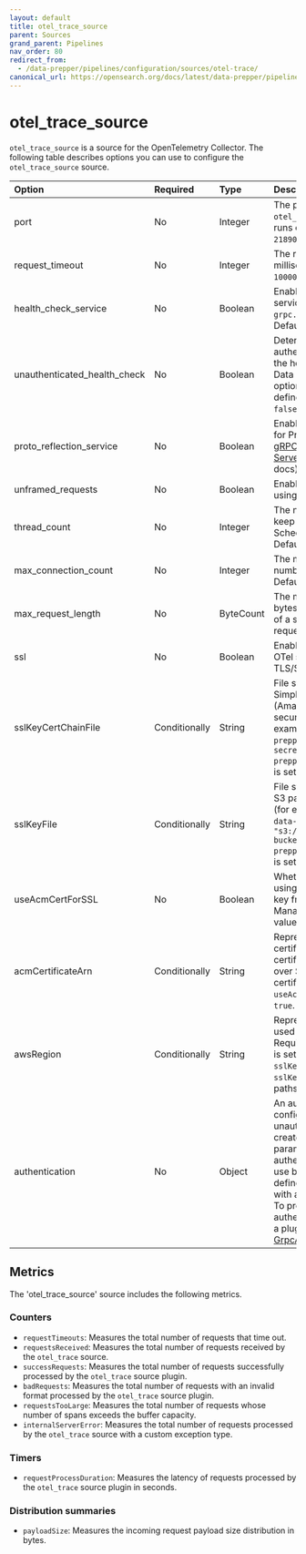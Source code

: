 ```yaml
---
layout: default
title: otel_trace_source
parent: Sources
grand_parent: Pipelines
nav_order: 80
redirect_from:
  - /data-prepper/pipelines/configuration/sources/otel-trace/
canonical_url: https://opensearch.org/docs/latest/data-prepper/pipelines/configuration/sources/otel-trace-source/
---
```



# otel_trace_source 

`otel_trace_source` is a source for the OpenTelemetry Collector. The following table describes options you can use to configure the `otel_trace_source` source.


Option | Required | Type | Description
:--- | :--- | :--- | :---
port | No | Integer | The port that the `otel_trace_source` source runs on. Default value is `21890`.
request_timeout | No | Integer | The request timeout, in milliseconds. Default value is `10000`.
health_check_service | No | Boolean | Enables a gRPC health check service under `grpc.health.v1/Health/Check`. Default value is `false`.
unauthenticated_health_check | No | Boolean | Determines whether or not authentication is required on the health check endpoint. Data Prepper ignores this option if no authentication is defined. Default value is `false`.
proto_reflection_service | No | Boolean | Enables a reflection service for Protobuf services (see [gRPC reflection](https://github.com/grpc/grpc/blob/master/doc/server-reflection.md) and [gRPC Server Reflection Tutorial](https://github.com/grpc/grpc-java/blob/master/documentation/server-reflection-tutorial.md) docs). Default value is `false`.
unframed_requests | No | Boolean | Enable requests not framed using the gRPC wire protocol.
thread_count | No | Integer | The number of threads to keep in the ScheduledThreadPool. Default value is `200`.
max_connection_count | No | Integer | The maximum allowed number of open connections. Default value is `500`.
max_request_length | No | ByteCount | The maximum number of bytes allowed in the payload of a single gRPC or HTTP request. Default value is `10mb`.
ssl | No | Boolean | Enables connections to the OTel source port over TLS/SSL. Defaults to `true`.
sslKeyCertChainFile | Conditionally | String | File system path or Amazon Simple Storage Service (Amazon S3) path to the security certificate (for example, `"config/demo-data-prepper.crt"` or `"s3://my-secrets-bucket/demo-data-prepper.crt"`). Required if `ssl` is set to `true`.
sslKeyFile | Conditionally | String | File system path or Amazon S3 path to the security key (for example, `"config/demo-data-prepper.key"` or `"s3://my-secrets-bucket/demo-data-prepper.key"`). Required if `ssl` is set to `true`.
useAcmCertForSSL | No | Boolean | Whether to enable TLS/SSL using a certificate and private key from AWS Certificate Manager (ACM). Default value is `false`.
acmCertificateArn | Conditionally | String | Represents the ACM certificate ARN. ACM certificate take preference over S3 or local file system certificate. Required if `useAcmCertForSSL` is set to `true`.
awsRegion | Conditionally | String | Represents the AWS region used by ACM or Amazon S3. Required if `useAcmCertForSSL` is set to `true` or `sslKeyCertChainFile` and `sslKeyFile` are Amazon S3 paths.
authentication | No | Object | An authentication configuration. By default, an unauthenticated server is created for the pipeline. This parameter uses pluggable authentication for HTTPS. To use basic authentication, define the `http_basic` plugin with a `username` and `password`. To provide customer authentication, use or create a plugin that implements [GrpcAuthenticationProvider](https://github.com/opensearch-project/data-prepper/blob/1.2.0/data-prepper-plugins/armeria-common/src/main/java/com/amazon/dataprepper/armeria/authentication/GrpcAuthenticationProvider.java).


## Metrics

The 'otel_trace_source' source includes the following metrics.

### Counters

- `requestTimeouts`: Measures the total number of requests that time out.
- `requestsReceived`: Measures the total number of requests received by the `otel_trace` source.
- `successRequests`: Measures the total number of requests successfully processed by the `otel_trace` source plugin.
- `badRequests`: Measures the total number of requests with an invalid format processed by the `otel_trace` source plugin.
- `requestsTooLarge`: Measures the total number of requests whose number of spans exceeds the buffer capacity.
- `internalServerError`: Measures the total number of requests processed by the `otel_trace` source with a custom exception type.

### Timers

- `requestProcessDuration`: Measures the latency of requests processed by the `otel_trace` source plugin in seconds.

### Distribution summaries

- `payloadSize`: Measures the incoming request payload size distribution in bytes.
